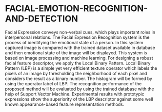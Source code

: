 # FACIAL-EMOTION-RECOGNITION-AND-DETECTION
Facial Expression conveys non-verbal cues, which plays important roles in interpersonal relations. The Facial Expression Recognition system is the
process of identifying the emotional state of a person. In this system captured image is compared with the trained dataset available in database
and then emotional state of the image will be displayed. This system is based on image processing and machine learning. For designing a robust
facial feature descriptor, we apply the Local Binary Pattern. Local Binary Pattern (LBP) is a simple yet very efficient texture operator which labels
the pixels of an image by thresholding the neighborhood of each pixel and considers the result as a binary number. The histogram will be formed by
using the operator label of LBP. The recognition performance of the proposed method will be evaluated by using the trained database with the
help of Support Vector Machine. Experimental results with prototypic expressions show the superiority of the LBP descriptor against some well known appearance-based feature representation methods. 
